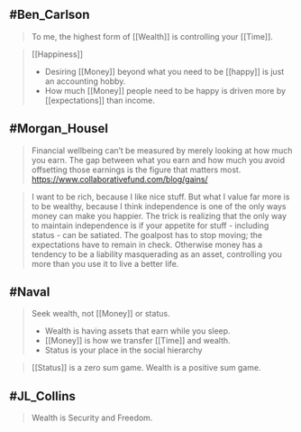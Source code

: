 ## #Ben_Carlson
> To me, the highest form of [[Wealth]] is controlling your [[Time]].

> [[Happiness]]
> - Desiring [[Money]] beyond what you need to be [[happy]] is just an accounting hobby.
> - How much [[Money]] people need to be happy is driven more by [[expectations]] than income.

## #Morgan_Housel
> Financial wellbeing can’t be measured by merely looking at how much you earn. The gap between what you earn and how much you avoid offsetting those earnings is the figure that matters most.
> https://www.collaborativefund.com/blog/gains/

>I want to be rich, because I like nice stuff.
But what I value far more is to be wealthy,
because I think independence is one of the
only ways money can make you happier.
The trick is realizing that the only way to
maintain independence is if your appetite
for stuff - including status - can be
satiated. The goalpost has to stop moving;
the expectations have to remain in check.
Otherwise money has a tendency to be a
liability masquerading as an asset,
controlling you more than you use it to
live a better life.

## #Naval
> Seek wealth, not [[Money]] or status. 
> - Wealth is having assets that earn while you sleep. 
> - [[Money]] is how we transfer [[Time]] and wealth. 
> - Status is your place in the social hierarchy

> [[Status]] is a zero sum game. Wealth is a positive sum game.

## #JL_Collins
> Wealth is Security and Freedom.